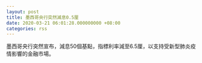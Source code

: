 ```yaml
---
layout: post
title: 墨西哥央行突然減息0.5厘
date: 2020-03-21 06:01:28.000000000 +08:00
categories: rss
---
```


墨西哥央行突然宣布，減息50個基點，指標利率減至6.5厘，以支持受新型肺炎疫情影響的金融市場。
